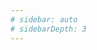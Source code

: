 ```yaml
---
# sidebar: auto
# sidebarDepth: 3
---
```


<!-- [SZ](https://github.com/yyx990803) -->
<!-- # Config

## foo

- Type: `string`
- Default: `/`

## bar

- Type: `string`
- Default: `/` -->
